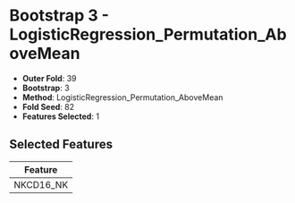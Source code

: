 # Bootstrap 3 - LogisticRegression_Permutation_AboveMean

- **Outer Fold**: 39
- **Bootstrap**: 3
- **Method**: LogisticRegression_Permutation_AboveMean
- **Fold Seed**: 82
- **Features Selected**: 1

## Selected Features

| Feature |
|---------|
| NKCD16_NK |
